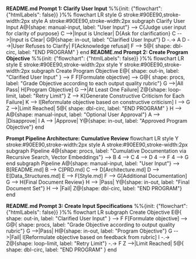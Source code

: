 **README.md Prompt 1: Clarify User Input**
%%{init: {"flowchart": {"htmlLabels": false}} }%%
flowchart LR
    style G stroke:#90EE90,stroke-width:2px
    style A stroke:#90EE90,stroke-width:2px
    subgraph Clarify User Input
        A@{shape: manual-input, label: "User Input"} --> C{Judge user input for clarity of purpose}
        C -->|Input is Unclear| D{Ask for clarification}
        C -->|Input is Clear| G@{shape: in-out, label: "Clarified User Input"}
        D -.-> A
        D -->|User Refuses to Clarify| F[Acknowledge refusal]
        F --> 5@{ shape: dbl-circ, label: "END PROGRAM" }
    end
**README.md Prompt 2: Create Program Objective**
%%{init: {"flowchart": {"htmlLabels": false}} }%%
flowchart LR
    style E stroke:#90EE90,stroke-width:2px
    style Y stroke:#90EE90,stroke-width:2px
    subgraph Create Program Objective
        E@{ shape: out-in, label: "Clarified User Input" } --> F
        F[Formulate objective] --> G@{ shape: procs, label: "Grade Objective according to each output quality rubric"}
        G -->|All Pass| H[Program Objective]
        G -->|At Least One Failure| Z@{shape: loop-limit, label: "Retry Limit"}
        Z --> K[Generate Constructive Criticism for Each Failure]
        K --> I[Reformulate objective based on constructive criticism]
        I --> G
        Z -->|Limit Reached| 5@{ shape: dbl-circ, label: "END PROGRAM" }
        H --> A@{shape: manual-input, label: "Optional User Approval"}
        A --> |Disapprove| I
        A --> |Approve| Y@{shape: in-out, label: "Approved Program Objective"}
    end

**Prompt Pipeline Architecture: Cumulative Review**
flowchart LR
    style Y stroke:#90EE90,stroke-width:2px
    style A stroke:#90EE90,stroke-width:2px
    subgraph Pipeline
        4@{shape: procs, label: "Cumulative Documentation via Recursive Search, Vector Embeddings"} --> B
        4 --> C
        4 --> D
        4 --> F
        4 --> G
    end
    subgraph Pipeline
        A@{shape: manual-input, label: "User Input"} --> B[README.md]
        B --> C[PRD.md]
        C --> D[Architecture.md]
        D --> E[Data_Structures.md]
        E --> F[Style.md]
        F --> G[Additional Documentation]
        G --> H{Final Document Review}
        H --> |Pass| Y@{shape: in-out, label: "Final Document Set"}
        H --> |Fail| Z@{shape: dbl-circ, label: "END PROGRAM"}
    end

**README.md Prompt 3: Create Input Specifications**
%%{init: {"flowchart": {"htmlLabels": false}} }%%
flowchart LR
    subgraph Create Objective
        E@{ shape: out-in, label: "Clarified User Input" } --> F
        F[Formulate objective] --> G@{ shape: procs, label: "Grade Objective according to output quality rubric"}
        G -->|Pass| H@{shape: in-out, label: "Program Objective"}
        G -->|Fail| I[Reformulate objective based on feedback from rubric]
        I -.-> Z@{shape: loop-limit, label: "Retry Limit"} -.-> F
        Z -->|Limit Reached| 5@{ shape: dbl-circ, label: "END PROGRAM" }
    end

